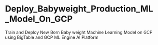 # Deploy_Babyweight_Production_ML_Model_On_GCP
Train and Deploy New Born Baby weight Machine Learning Model on GCP using BigTable and GCP ML Engine AI Platform
